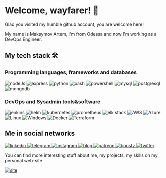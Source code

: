 # Welcome, wayfarer! 👋

Glad you visited my humble github account, you are welcome here!

My name is Maksymov Artem, I'm from Odessa and now I'm working as a DevOps Engineer.

## My tech stack 🛠

### Programming languages, frameworks and databases
![nodeJs](https://img.shields.io/badge/nodejs-339933?logo=Node.Js&logoColor=white&style=for-the-badge)
![express](https://img.shields.io/badge/express-000000?logo=express&logoColor=white&style=for-the-badge)
![python](https://img.shields.io/badge/python-3776AB?logo=python&logoColor=white&style=for-the-badge)
![bash](https://img.shields.io/badge/bash-4EAA25?logo=gnu-bash&logoColor=white&style=for-the-badge)
![powershell](https://img.shields.io/badge/powershell-5391FE?logo=powershell&logoColor=white&style=for-the-badge)
![mysql](https://img.shields.io/badge/mysql-4479A1?logo=mysql&logoColor=white&style=for-the-badge)
![postgresql](https://img.shields.io/badge/postgresql-4169E1?logo=postgresql&logoColor=white&style=for-the-badge)
![mongodb](https://img.shields.io/badge/mongodb-47A248?logo=mongodb&logoColor=white&style=for-the-badge)

### DevOps and Sysadmin tools&software

![jenkins](https://img.shields.io/badge/jenkins-D24939?logo=jenkins&logoColor=white&style=for-the-badge)
![helm](https://img.shields.io/badge/helm-0F1689?logo=helm&logoColor=white&style=for-the-badge)
![kubernetes](https://img.shields.io/badge/kubernetes-326CE5?logo=kubernetes&logoColor=white&style=for-the-badge)
![prometheus](https://img.shields.io/badge/prometheus-E6522C?logo=prometheus&logoColor=white&style=for-the-badge)
![elk stack](https://img.shields.io/badge/elk-005571?logo=elastic&logoColor=white&style=for-the-badge)
![AWS](https://img.shields.io/badge/aws-232F3E?logo=amazon-aws&logoColor=white&style=for-the-badge)
![Azure](https://img.shields.io/badge/azure-0078D4?logo=microsoft-azure&logoColor=white&style=for-the-badge)
![Linux](https://img.shields.io/badge/linux-FCC624?logo=linux&logoColor=white&style=for-the-badge)
![Windows](https://img.shields.io/badge/windows-0078D6?logo=windows&logoColor=white&style=for-the-badge)
![Docker](https://img.shields.io/badge/docker-2496ED?logo=docker&logoColor=white&style=for-the-badge)
![Terraform](https://img.shields.io/badge/terraform-7B42BC?logo=terraform&logoColor=white&style=for-the-badge)

## Me in social networks

[![linkedin](https://img.shields.io/badge/linkedin-0A66C2?logo=linkedin&logoColor=white&style=for-the-badge) ](https://www.linkedin.com/in/artyom-maximov/) [![telegram](https://img.shields.io/badge/telegram-26A5E4?logo=telegram&logoColor=white&style=for-the-badge) ](https://t.me/Artefall)
[![instagram](https://img.shields.io/badge/instagram-E4405F?logo=instagram&logoColor=white&style=for-the-badge) ](https://www.linkedin.com/in/artyom-maximov/) [![blog](https://img.shields.io/badge/blog-000000?logo=telegraph&logoColor=white&style=for-the-badge) ](https://t.me/secretsupper)
[![patreon](https://img.shields.io/badge/patreon-FF424D?logo=patreon&logoColor=white&style=for-the-badge) ](https://www.patreon.com/artem_maksymov)
[![boosty](https://img.shields.io/badge/boosty-FF424D?logo=patreon&logoColor=white&style=for-the-badge) ](https://boosty.to/artefall)
[![twitter](https://img.shields.io/badge/twitter-1DA1F2?logo=twitter&logoColor=white&style=for-the-badge) ](https://twitter.com/MaksymovArtem)



You can find more interesting stuff about me, my projects, my skills on my personal web-site

[![site](https://img.shields.io/badge/site-339933?logo=github-pages&logoColor=white&style=for-the-badge) ](https://artefall.github.io)


